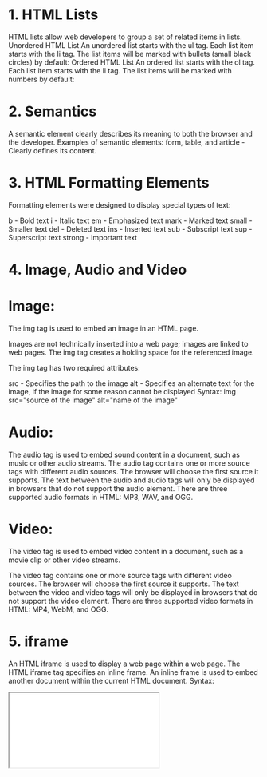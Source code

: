 # 1. HTML Lists
HTML lists allow web developers to group a set of related items in lists.
Unordered HTML List
An unordered list starts with the ul tag. Each list item starts with the li tag.
The list items will be marked with bullets (small black circles) by default:
Ordered HTML List
An ordered list starts with the ol tag. Each list item starts with the li tag.
The list items will be marked with numbers by default:


# 2. Semantics
 A semantic element clearly describes its meaning to both the browser and the developer.
Examples of semantic elements: form, table, and article - Clearly defines its content. 


# 3. HTML Formatting Elements
Formatting elements were designed to display special types of text:

b - Bold text
i - Italic text
em - Emphasized text
mark - Marked text
small - Smaller text
del - Deleted text
ins - Inserted text
sub - Subscript text
sup - Superscript text 
strong - Important text



# 4. Image, Audio and Video

# Image:
The img tag is used to embed an image in an HTML page.

Images are not technically inserted into a web page; images are linked to web pages. The img tag creates a holding space for the referenced image.

The img tag has two required attributes: 

src - Specifies the path to the image
alt - Specifies an alternate text for the image, if the image for some reason cannot be displayed
 Syntax: img src="source of the image" alt="name of the image" 

# Audio:
The audio tag is used to embed sound content in a document, such as music or other audio streams.
The audio tag contains one or more source tags with different audio sources. The browser will choose the first source it supports.
The text between the audio and audio tags will only be displayed in browsers that do not support the audio element.
There are three supported audio formats in HTML: MP3, WAV, and OGG. 

# Video:
The video tag is used to embed video content in a document, such as a movie clip or other video streams.

The video tag contains one or more source tags with different video sources. The browser will choose the first source it supports.
The text between the video and video tags will only be displayed in browsers that do not support the video element.
There are three supported video formats in HTML: MP4, WebM, and OGG. 


# 5. iframe
 An HTML iframe is used to display a web page within a web page.
The HTML iframe tag specifies an inline frame.
An inline frame is used to embed another document within the current HTML document.
Syntax: 
<iframe src="url" title="description"></iframe>